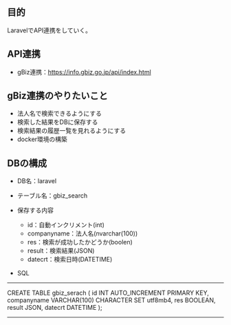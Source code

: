 ## 目的

LaravelでAPI連携をしていく。

## API連携

- gBiz連携：https://info.gbiz.go.jp/api/index.html

## gBiz連携のやりたいこと

- 法人名で検索できるようにする
- 検索した結果をDBに保存する
- 検索結果の履歴一覧を見れるようにする
- docker環境の構築

## DBの構成

- DB名：laravel
- テーブル名：gbiz_search
- 保存する内容
    - id：自動インクリメント(int)
    - companyname：法人名(nvarchar(100))
    - res：検索が成功したかどうか(boolen)
    - result：検索結果(JSON)
    - datecrt：検索日時(DATETIME)

- SQL
***
CREATE TABLE gbiz_serach (
    id INT AUTO_INCREMENT PRIMARY KEY,
    companyname VARCHAR(100) CHARACTER SET utf8mb4,
    res BOOLEAN,
    result JSON,
    datecrt DATETIME
);
***